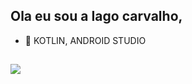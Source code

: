 

<!--
**iagocarvalho07/iagocarvalho07** is a ✨ _special_ ✨ repository because its `README.md` (this file) appears on your GitHub profile.

Here are some ideas to get you started:
-->


## Ola eu sou a Iago carvalho,
- 🌱 KOTLIN, ANDROID STUDIO
  
  ##
 
<div> 
  <a href="https://www.linkedin.com/in/iago-carvalho-b096a21b8/" target="_blank"><img src="https://img.shields.io/badge/-LinkedIn-%230077B5?style=for-the-badge&logo=linkedin&logoColor=white" target="_blank"></a> 
 

